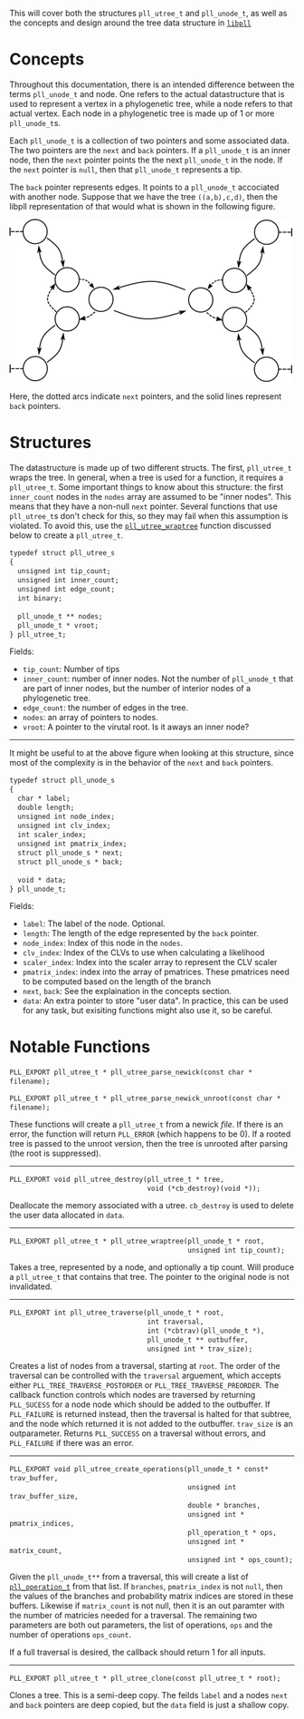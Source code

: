This will cover both the structures `pll_utree_t` and `pll_unode_t`, as well as
the concepts and design around the tree data structure in [`libpll`](libpll)

Concepts
================================================================================

Throughout this documentation, there is an intended difference between the terms
`pll_unode_t` and node. One refers to the actual datastructure that is used to
represent a vertex in a phylogenetic tree, while a node refers to that actual
vertex.  Each node in a phylogenetic tree is made up of 1 or more
`pll_unode_t`s. 

Each `pll_unode_t` is a collection of two pointers and some associated data. The
two pointers are the `next` and `back` pointers. If a `pll_unode_t` is an inner
node, then the `next` pointer points the the next `pll_unode_t` in the node. If
the `next` pointer is `null`, then that `pll_unode_t` represents a tip.

The `back` pointer represents edges. It points to a `pll_unode_t` accociated
with another node. Suppose that we have the tree `((a,b),c,d)`, then the libpll
representation of that would what is shown in the following figure.

![test](images/libpll_utree_figure.png)

Here, the dotted arcs indicate `next` pointers, and the solid lines represent
`back` pointers.

Structures
================================================================================

The datastructure is made up of two different structs. The first, `pll_utree_t`
wraps the tree. In general, when a tree is used for a function, it requires a
`pll_utree_t`. Some important things to know about this structure: the first
`inner_count` nodes in the `nodes` array are assumed to be "inner nodes". This
means that they have a non-null `next` pointer. Several functions that use
`pll_utree_t`s don't check for this, so they may fail when this assumption is
violated. To avoid this, use the [`pll_utree_wraptree`](#Notable-Functions)
function discussed below to create a `pll_utree_t`.

```
typedef struct pll_utree_s
{
  unsigned int tip_count;
  unsigned int inner_count;
  unsigned int edge_count;
  int binary;

  pll_unode_t ** nodes;
  pll_unode_t * vroot;
} pll_utree_t;
```

Fields:

- `tip_count`: Number of tips
- `inner_count`: number of inner nodes. Not the number of `pll_unode_t` that are
  part of inner nodes, but the number of interior nodes of a phylogenetic tree.
- `edge_count`: the number of edges in the tree.
- `nodes`: an array of pointers to nodes.
- `vroot`: A pointer to the virutal root. Is it aways an inner node?

----

It might be useful to at the above figure when looking at this structure, since
most of the complexity is in the behavior of the `next` and `back` pointers.

```
typedef struct pll_unode_s
{
  char * label;
  double length;
  unsigned int node_index;
  unsigned int clv_index;
  int scaler_index;
  unsigned int pmatrix_index;
  struct pll_unode_s * next;
  struct pll_unode_s * back;

  void * data;
} pll_unode_t;
```

Fields:

- `label`: The label of the node. Optional.
- `length`: The length of the edge represented by the `back` pointer.
- `node_index`: Index of this node in the `nodes`.
- `clv_index`: Index of the CLVs to use when calculating a likelihood
- `scaler_index`: Index into the scaler array to represent the CLV scaler
- `pmatrix_index`: index into the array of pmatrices. These pmatrices need to be
  computed based on the length of the branch
- `next`, `back`: See the explaination in the concepts section.
- `data`: An extra pointer to store "user data". In practice, this can be used
  for any task, but exisiting functions might also use it, so be careful.


Notable Functions
================================================================================

```
PLL_EXPORT pll_utree_t * pll_utree_parse_newick(const char * filename);
```

```
PLL_EXPORT pll_utree_t * pll_utree_parse_newick_unroot(const char * filename);
```

These functions will create a `pll_utree_t` from a newick _file_. If there is an
error, the function will return `PLL_ERROR` (which happens to be 0). If a rooted
tree is passed to the unroot version, then the tree is unrooted after parsing
(the root is suppressed).


-------

```
PLL_EXPORT void pll_utree_destroy(pll_utree_t * tree,
                                  void (*cb_destroy)(void *));
```

Deallocate the memory associated with a utree. `cb_destroy` is used to delete
the user data allocated in `data`.

-------

```
PLL_EXPORT pll_utree_t * pll_utree_wraptree(pll_unode_t * root,
                                            unsigned int tip_count);
```

Takes a tree, represented by a node, and optionally a tip count. Will produce a
`pll_utree_t` that contains that tree. The pointer to the original node is not
invalidated.

------

```
PLL_EXPORT int pll_utree_traverse(pll_unode_t * root,
                                  int traversal,
                                  int (*cbtrav)(pll_unode_t *),
                                  pll_unode_t ** outbuffer,
                                  unsigned int * trav_size);
```

Creates a list of nodes from a traversal, starting at `root`. The order of the
traversal can be controlled with the `traversal` arguement, which accepts either
`PLL_TREE_TRAVERSE_POSTORDER` or `PLL_TREE_TRAVERSE_PREORDER`. The callback
function controls which nodes are traversed by returning `PLL_SUCESS` for a
node node which should be added to the outbuffer. If `PLL_FAILURE` is returned
instead, then the traversal is halted for that subtree, and the node which
returned it is not added to the outbuffer. `trav_size` is an outparameter.
Returns `PLL_SUCCESS` on a traversal without errors, and `PLL_FAILURE` if there
was an error.

------

```
PLL_EXPORT void pll_utree_create_operations(pll_unode_t * const* trav_buffer,
                                            unsigned int trav_buffer_size,
                                            double * branches,
                                            unsigned int * pmatrix_indices,
                                            pll_operation_t * ops,
                                            unsigned int * matrix_count,
                                            unsigned int * ops_count);
```

Given the `pll_unode_t**` from a traversal, this will create a list of
[`pll_operation_t`](pll_operation_t) from that list. If `branches`,
`pmatrix_index` is not `null`, then the values of the branches and probability
matrix indices are stored in these buffers. Likewise if `matrix_count` is not
null, then it is an out paramter with the number of matricies needed for a
traversal. The remaining two parameters are both out parameters, the list of
operations, `ops` and the number of operations `ops_count`.

If a full traversal is desired, the callback should return 1 for all inputs.

------

```
PLL_EXPORT pll_utree_t * pll_utree_clone(const pll_utree_t * root);
```

Clones a tree. This is a semi-deep copy. The feilds `label` and a nodes `next`
and `back` pointers are deep copied, but the `data` field is just a shallow
copy.
